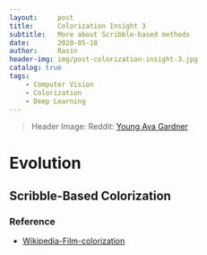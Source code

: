 ```yaml
---
layout:     post
title:      Colorization Insight 3
subtitle:   More about Scribble-based methods
date:       2020-05-18
author:     Rasin
header-img: img/post-colorization-insight-3.jpg
catalog: true
tags:
    - Computer Vision
    - Colorization
    - Deep Learning
---
```


> Header Image: Reddit: [Young Ava Gardner](https://www.reddit.com/r/Colorization/comments/gjcei1/young_ava_gardner/) 

# Evolution

## Scribble-Based Colorization


### Reference

- [Wikipedia-Film-colorization](https://en.wikipedia.org/wiki/Film_colorization)

[^1]: LEVIN, A., LISCHINSKI, D., AND WEISS, Y. 2004. Colorization using optimization. ACM Transactions on Graphics 23, 689– 694.
 
[^2]: HUANG, Y.-C., TUNG, Y.-S., CHEN, J.-C., WANG, S.-W., AND WU, J.-L. 2005. An adaptive edge detection based colorization algorithm and its applications. In ACMInternational Conference on Multimedia, 351–354.

[^3]: YATZIV, L., YATZIV, L., SAPIRO, G., AND SAPIRO, G. 2004. Fast image and video colorization using chrominance blending. IEEE Transaction on Image Processing 15, 2006.
